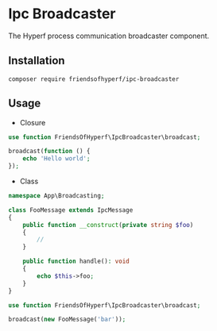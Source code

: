 # Ipc Broadcaster

The Hyperf process communication broadcaster component.

## Installation

```shell
composer require friendsofhyperf/ipc-broadcaster
```

## Usage

- Closure

```php
use function FriendsOfHyperf\IpcBroadcaster\broadcast;

broadcast(function () {
    echo 'Hello world';
});
```

- Class

```php
namespace App\Broadcasting;

class FooMessage extends IpcMessage
{
    public function __construct(private string $foo)
    {
        //
    }

    public function handle(): void
    {
        echo $this->foo;
    }
}

use function FriendsOfHyperf\IpcBroadcaster\broadcast;

broadcast(new FooMessage('bar'));

```